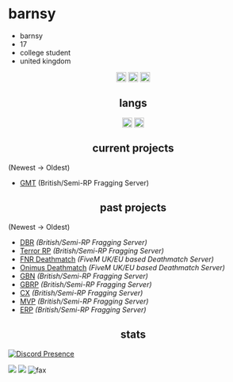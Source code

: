 <h1>barnsy</h1>

- barnsy
- 17
- college student
- united kingdom

<p align="center">
<a href="https://twitter.com/barnsyuk_" target="blank"><img align="center" src="https://cdn.jsdelivr.net/npm/simple-icons@3.0.1/icons/twitter.svg" alt="twitter" height="20" width="20" /></a>
 <a href="https://twitch.tv/barnsyuk/" target="blank"><img align="center" src="https://cdn.jsdelivr.net/npm/simple-icons@3.0.1/icons/twitch.svg" alt="twitch" height="20" width="20" /></a>
<a href="https://www.youtube.com/@barnsy/" target="blank"><img align="center" src="https://cdn.jsdelivr.net/npm/simple-icons@3.0.1/icons/youtube.svg" alt="youtube" height="20" width="20" /></a>
</p>

<h2 align="center">langs</h2>

<p align="center">
<img align="center" src="https://cdn.jsdelivr.net/npm/simple-icons@3.0.1/icons/lua.svg" alt="lua" height="20" width="20" />
<img align="center" src="https://cdn.jsdelivr.net/npm/simple-icons@3.0.1/icons/node-dot-js.svg" alt="nodejs" height="20" width="20" />
</p>


<h2 align="center">current projects</h2>

(Newest -> Oldest)
- [GMT](https://discord.gg/gmtuk) (British/Semi-RP Fragging Server)

<h2 align="center">past projects</h2>

(Newest -> Oldest)
- [DBR](https://discord.gg/dbruk) *(British/Semi-RP Fragging Server)*
- [Terror RP](dsc.gg/terrorp) *(British/Semi-RP Fragging Server)*
- [FNR Deathmatch](discord.gg/FNRDM) *(FiveM UK/EU based Deathmatch Server)*
- [Onimus Deathmatch](discord.gg/Onimus) *(FiveM UK/EU based Deathmatch Server)*
- [GBN](discord.io/GBNUK) *(British/Semi-RP Fragging Server)*
- [GBRP](discord.io/GBRP) *(British/Semi-RP Fragging Server)*
- [CX](discord.gg/cxuk) *(British/Semi-RP Fragging Server)*
- [MVP](discord.gg/mvp) *(British/Semi-RP Fragging Server)*
- [ERP](discord.gg/erpuk) *(British/Semi-RP Fragging Server)*

<h2 align="center">stats</h2>

[![Discord Presence](https://lanyard.cnrad.dev/api/477889975212572685)](https://discord.com/users/477889975212572685)
<p><img src="http://github-profile-summary-cards.vercel.app/api/cards/profile-details?username=barnsyyy&theme=transparent" />
<img src="https://github-readme-streak-stats.herokuapp.com/?user=barnsyyy&hide_border=true&card_width=338&theme=transparent" />
<img src="https://komarev.com/ghpvc/?username=barnsyyy&color=lightgray" alt="fax" width="" height="">
<p align="center">
